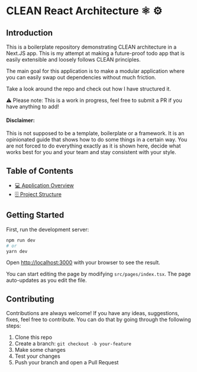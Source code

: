 # CLEAN React Architecture ⚛️ ⚙️

## Introduction

This is a boilerplate repository demonstrating CLEAN architecture in a Next.JS app. This is my attempt at making a future-proof todo app that is easily extensible and loosely follows CLEAN principles.

The main goal for this application is to make a modular application where you can easily swap out dependencies without much friction.

Take a look around the repo and check out how I have structured it.

⚠️ Please note: This is a work in progress, feel free to submit a PR if you have anything to add!

#### Disclaimer:

This is not supposed to be a template, boilerplate or a framework. It is an opinionated guide that shows how to do some things in a certain way. You are not forced to do everything exactly as it is shown here, decide what works best for you and your team and stay consistent with your style.

## Table of Contents

- [💻 Application Overview](docs/application-overview.md)
- [🗄 Project Structure](docs/project-structure.md)

## Getting Started

First, run the development server:

```bash
npm run dev
# or
yarn dev
```

Open [http://localhost:3000](http://localhost:3000) with your browser to see the result.

You can start editing the page by modifying `src/pages/index.tsx`. The page auto-updates as you edit the file.

## Contributing

Contributions are always welcome! If you have any ideas, suggestions, fixes, feel free to contribute. You can do that by going through the following steps:

1. Clone this repo
2. Create a branch: `git checkout -b your-feature`
3. Make some changes
4. Test your changes
5. Push your branch and open a Pull Request
